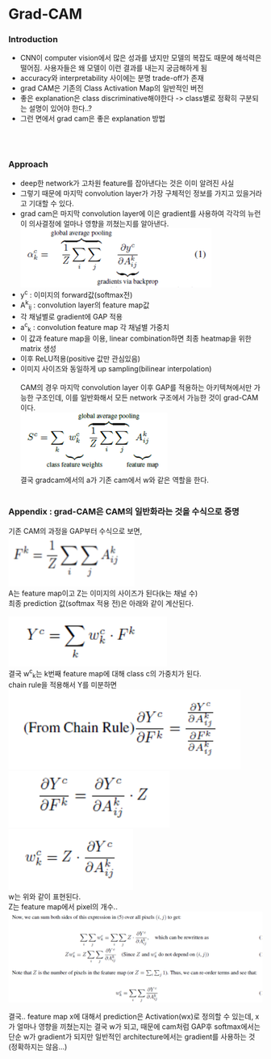 # Grad-CAM  

### Introduction

- CNN이 computer vision에서 많은 성과를 냈지만 모델의 복잡도 때문에 해석력은 떨어짐. 사용자들은 왜 모델이 이런 결과를 내는지 궁금해하게 됨
- accuracy와 interpretability 사이에는 분명 trade-off가 존재
- grad CAM은 기존의 Class Activation Map의 일반적인 버전
- 좋은 explanation은 class discriminative해야한다 -> class별로 정확히 구분되는 설명이 있어야 한다..?
- 그런 면에서 grad cam은 좋은 explanation 방법
</br>
</br>

### Approach 
- deep한 network가 고차원 feature를 잡아낸다는 것은 이미 알려진 사실
- 그렇기 때문에 마지막 convolution layer가 가장 구체적인 정보를 가지고 있을거라고 기대할 수 있다.
- grad cam은 마지막 convolution layer에 이은 gradient를 사용하여 각각의 뉴런이 의사결정에 얼마나 영향을 끼쳤는지를 알아낸다.  
  ![gradient](./image/gradcam_1.png)
- y<sup>c</sup> : 이미지의 forward값(softmax전)
- A<sup>k</sup><sub>ij</sub> : convolution layer의 feature map값
- 각 채널별로 gradient에 GAP 적용
- a<sup>c</sup><sub>k</sub> : convolution feature map 각 채널별 가중치
- 이 값과 feature map을 이용, linear combination하면 최종 heatmap을 위한 matrix 생성
- 이후 ReLU적용(positive 값만 관심있음)
- 이미지 사이즈와 동일하게 up sampling(bilinear interpolation)
<br><br>
CAM의 경우 마지막 convolution layer 이후 GAP를 적용하는 아키텍쳐에서만 가능한 구조인데, 이를 일반화해서 모든 network 구조에서 가능한 것이 grad-CAM이다.  
![grad cam](./image/gradcam_2.png)  
결국 gradcam에서의 a가 기존 cam에서 w와 같은 역할을 한다.
<br></br>
### Appendix : grad-CAM은 CAM의 일반화라는 것을 수식으로 증명

기존 CAM의 과정을 GAP부터 수식으로 보면,  
<img src = "./image/gradcam_3.png" width = 250 height = 100>  
A는 feature map이고 Z는 이미지의 사이즈가 된다(k는 채널 수)  
최종 prediction 값(softmax 적용 전)은 아래와 같이 계산된다.<br>  
<img src = "./image/gradcam_4.png">  
결국 w<sup>c</sup><sub>k</sub>는 k번째 feature map에 대해 class c의 가중치가 된다.  
chain rule을 적용해서 Y를 미분하면  
<img src = './image/gradcam_5.png'>  
<img src = './image/gradcam_6.png'>  
<img src = './image/gradcam_7.png'>  
w는 위와 같이 표현된다.  
Z는 feature map에서 pixel의 개수..
<img src = './image/gradcam_8.png'>  

결국.. feature map x에 대해서 prediction은 Activation(wx)로 정의할 수 있는데,
x가 얼마나 영향을 끼쳤는지는 결국 w가 되고, 
때문에 cam처럼 GAP후 softmax에서는 단순 w가 gradient가 되지만
일반적인 architecture에서는 gradient를 사용하는 것(정확하지는 않음...)
